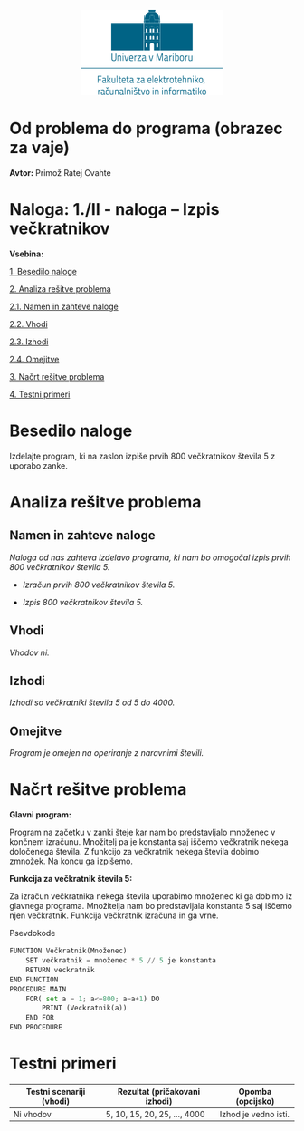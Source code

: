 <p align="center">
  <img width="250" height="150" src="media/feri_logo.png" />
</p>

# Od problema do programa (obrazec za vaje)

**Avtor:** Primož Ratej Cvahte

# **Naloga:** 1./II - naloga – Izpis večkratnikov

**Vsebina:**

[1. Besedilo naloge](#besedilo-naloge)

[2. Analiza rešitve problema](#_Toc368395464)

[2.1. Namen in zahteve naloge](#_Toc368395465)

[2.2. Vhodi](#_Toc368395466)

[2.3. Izhodi](#izhodi)

[2.4. Omejitve](#omejitve)

[3. Načrt rešitve problema](#_Toc368395469)

[4. Testni primeri](#_Toc368395470)

# Besedilo naloge

Izdelajte program, ki na zaslon izpiše prvih 800 večkratnikov števila 5 z
uporabo zanke.

# Analiza rešitve problema

## Namen in zahteve naloge

*Naloga od nas zahteva izdelavo programa, ki nam bo omogočal izpis prvih 800
večkratnikov števila 5.*

-   *Izračun prvih 800 večkratnikov števila 5.*

-   *Izpis 800 večkratnikov števila 5.*

## Vhodi

*Vhodov ni.*

## Izhodi

*Izhodi so večkratniki števila 5 od 5 do 4000.*

## Omejitve

*Program je omejen na operiranje z naravnimi števili.*

# Načrt rešitve problema

**Glavni program:**

Program na začetku v zanki šteje kar nam bo predstavljalo množenec v končnem
izračunu. Množitelj pa je konstanta saj iščemo večkratnik nekega določenega
števila. Z funkcijo za večkratnik nekega števila dobimo zmnožek. Na koncu ga
izpišemo.

**Funkcija za večkratnik števila 5:**

Za izračun večkratnika nekega števila uporabimo množenec ki ga dobimo iz
glavnega programa. Množitelja nam bo predstavljala konstanta 5 saj iščemo njen
večkratnik. Funkcija večkratnik izračuna in ga vrne.

Psevdokode
``` python
FUNCTION Večkratnik(Množenec)
	SET večkratnik = množenec * 5 // 5 je konstanta
	RETURN veckratnik
END FUNCTION
PROCEDURE MAIN
	FOR( set a = 1; a<=800; a=a+1) DO
		PRINT (Veckratnik(a))
	END FOR
END PROCEDURE
```

# Testni primeri

| **Testni scenariji (vhodi)** | **Rezultat (pričakovani izhodi)** | **Opomba (opcijsko)** |
|------------------------------|-----------------------------------|-----------------------|
| Ni vhodov                    | 5, 10, 15, 20, 25, …, 4000        | Izhod je vedno isti.  |

